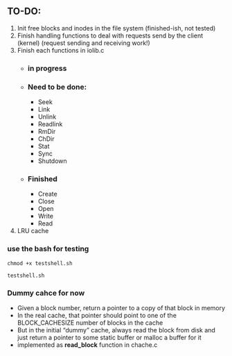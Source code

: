 ## TO-DO:
1. Init free blocks and inodes in the file system (finished-ish, not tested)
2. Finish handling functions to deal with requests send by the client (kernel) (request sending and receiving work!)
3. Finish each functions in iolib.c
    - ### in progress
    - ### Need to be done:
        - Seek
        - Link
        - Unlink
        - Readlink
        - RmDir
        - ChDir
        - Stat
        - Sync
        - Shutdown
    - ### Finished
        - Create
        - Close
        - Open
        - Write
        - Read
4. LRU cache

### use the bash for testing
```
chmod +x testshell.sh
```
```
testshell.sh
```
### Dummy cahce for now
- Given a block number, return a pointer to a copy of that block in memory
- In the real cache, that pointer should point to one of the BLOCK_CACHESIZE number of blocks in the cache
- But in the initial “dummy” cache, always read the block from disk and just return a pointer to some static buffer or malloc a buffer for it
- implemented as **read_block** function in chache.c

